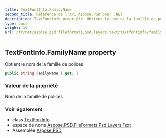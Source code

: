 ```yaml
---
title: TextFontInfo.FamilyName
second_title: Référence de l'API Aspose.PSD pour .NET
description: TextFontInfo propriété. Obtient le nom de la famille de polices
type: docs
weight: 10
url: /fr/net/aspose.psd.fileformats.psd.layers.text/textfontinfo/familyname/
---
```

## TextFontInfo.FamilyName property

Obtient le nom de la famille de polices

```csharp
public string FamilyName { get; }
```

### Valeur de la propriété

Nom de la famille de polices

### Voir également

* class [TextFontInfo](../)
* espace de noms [Aspose.PSD.FileFormats.Psd.Layers.Text](../../textfontinfo/)
* Assemblée [Aspose.PSD](../../../)


